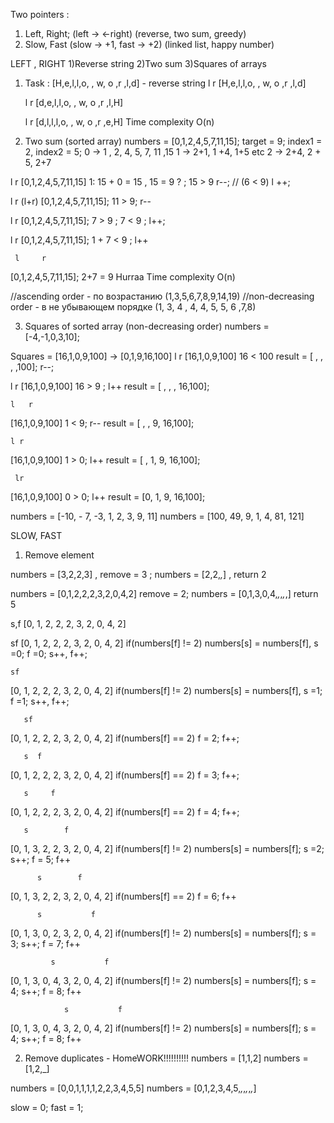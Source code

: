 Two pointers :
1) Left, Right; (left ->   <-right) (reverse, two sum, greedy)
2) Slow, Fast (slow -> +1, fast -> +2) (linked list, happy number)

LEFT , RIGHT
1)Reverse string
2)Two sum
3)Squares of arrays

1) Task :
[H,e,l,l,o, , w, o ,r ,l,d] -  reverse string
 l                       r
[H,e,l,l,o, , w, o ,r ,l,d]

   l                   r
[d,e,l,l,o, , w, o ,r ,l,H]

     l              r
[d,l,l,l,o, , w, o ,r ,e,H]
Time complexity O(n)

2) Two sum (sorted array)
numbers = [0,1,2,4,5,7,11,15]; target = 9; index1 = 2, index2 = 5;
0 -> 1 , 2, 4, 5, 7, 11 ,15
1 -> 2+1, 1 +4, 1+5 etc
2 -> 2+4, 2 + 5, 2+7

 l               r
[0,1,2,4,5,7,11,15]
1: 15 + 0 = 15 , 15 = 9 ? ;  15 > 9 r--; // (6 < 9)  l ++;

 l           r       (l+r)
[0,1,2,4,5,7,11,15]; 11 > 9; r--

l          r
[0,1,2,4,5,7,11,15]; 7 > 9 ; 7 < 9 ; l++;

   l       r
[0,1,2,4,5,7,11,15]; 1 + 7 < 9 ; l++

     l     r
[0,1,2,4,5,7,11,15]; 2+7 = 9 Hurraa
Time complexity O(n)

//ascending order - по возрастанию (1,3,5,6,7,8,9,14,19)
//non-decreasing order -  в не убывающем порядке (1, 3, 4 , 4, 4, 5, 5, 6 ,7,8)

3) Squares of sorted array (non-decreasing order)
numbers = [-4,-1,0,3,10];

Squares = [16,1,0,9,100]  -> [0,1,9,16,100]
  l        r
[16,1,0,9,100] 16 < 100
result = [ , , , ,100]; r--;

  l     r
[16,1,0,9,100] 16 > 9 ; l++
result = [ , , , 16,100];

    l   r
[16,1,0,9,100] 1 < 9; r--
result = [ , , 9, 16,100];

    l r
[16,1,0,9,100] 1 > 0; l++
result = [ , 1, 9, 16,100];

     lr
[16,1,0,9,100] 0 > 0; l++
result = [0, 1, 9, 16,100];

numbers = [-10, - 7, -3, 1, 2, 3, 9, 11]
numbers = [100, 49, 9, 1, 4, 81, 121]

SLOW, FAST
1) Remove element

numbers = [3,2,2,3]  , remove = 3 ;
numbers = [2,2,_,_] , return 2

numbers = [0,1,2,2,2,3,2,0,4,2] remove = 2;
numbers = [0,1,3,0,4,_,_,_,_,] return 5


s,f
[0, 1, 2, 2, 2, 3, 2, 0, 4, 2]

sf
[0, 1, 2, 2, 2, 3, 2, 0, 4, 2] if(numbers[f] != 2) numbers[s] = numbers[f], s =0; f =0; s++, f++;

    sf
[0, 1, 2, 2, 2, 3, 2, 0, 4, 2] if(numbers[f] != 2) numbers[s] = numbers[f], s =1; f =1; s++, f++;

       sf
[0, 1, 2, 2, 2, 3, 2, 0, 4, 2] if(numbers[f] == 2)  f = 2; f++;

       s  f
[0, 1, 2, 2, 2, 3, 2, 0, 4, 2] if(numbers[f] == 2)  f = 3; f++;

       s     f
[0, 1, 2, 2, 2, 3, 2, 0, 4, 2] if(numbers[f] == 2)  f = 4; f++;

       s        f
[0, 1, 3, 2, 2, 3, 2, 0, 4, 2] if(numbers[f] != 2)  numbers[s] = numbers[f]; s =2; s++; f = 5; f++

          s        f
[0, 1, 3, 2, 2, 3, 2, 0, 4, 2] if(numbers[f] == 2)  f = 6; f++

          s           f
[0, 1, 3, 0, 2, 3, 2, 0, 4, 2] if(numbers[f] != 2)  numbers[s] = numbers[f]; s = 3; s++; f = 7; f++

             s           f
[0, 1, 3, 0, 4, 3, 2, 0, 4, 2] if(numbers[f] != 2)  numbers[s] = numbers[f]; s = 4; s++; f = 8; f++

                s           f
[0, 1, 3, 0, 4, 3, 2, 0, 4, 2] if(numbers[f] != 2)  numbers[s] = numbers[f]; s = 4; s++; f = 8; f++


2) Remove duplicates   -  HomeWORK!!!!!!!!!!
numbers = [1,1,2]
numbers = [1,2,_]

numbers = [0,0,1,1,1,1,2,2,3,4,5,5]
numbers = [0,1,2,3,4,5,_,_,_,_,_,_]

slow = 0;
fast = 1;